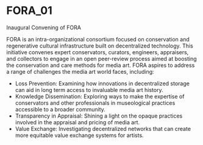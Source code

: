 # FORA_01
Inaugural Convening of FORA

FORA is an intra-organizational consortium focused on conservation and regenerative cultural infrastructure built on decentralized technology. This initiative convenes expert conservators, curators, engineers, appraisers, and collectors to engage in an open peer-review process aimed at boosting the conservation and care methods for media art. FORA aspires to address a range of challenges the media art world faces, including:
- Loss Prevention: Examining how innovations in decentralized storage can aid in long term access to invaluable media art history.
- Knowledge Dissemination: Exploring ways to make the expertise of conservators and other professionals in museological practices accessible to a broader community.
- Transparency in Appraisal: Shining a light on the opaque practices involved in the appraisal and pricing of media art.
- Value Exchange: Investigating decentralized networks that can create more equitable value exchange systems for artists.

